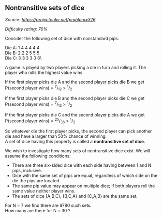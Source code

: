 Nontransitive sets of dice
--------------------------

*Source: https://projecteuler.net/problem=376*


*Difficulty rating: 70%*

Consider the following set of dice with nonstandard pips:

Die A: 1 4 4 4 4 4\
 Die B: 2 2 2 5 5 5\
 Die C: 3 3 3 3 3 6\

A game is played by two players picking a die in turn and rolling it.
The player who rolls the highest value wins.

If the first player picks die A and the second player picks die B we
get\
 P(second player wins) = <sup>7</sup>/<sub>12</sub> \> <sup>1</sup>/<sub>2</sub>

If the first player picks die B and the second player picks die C we
get\
 P(second player wins) = <sup>7</sup>/<sub>12</sub> \> <sup>1</sup>/<sub>2</sub>

If the first player picks die C and the second player picks die A we
get\
 P(second player wins) = <sup>25</sup>/<sub>36</sub> \> <sup>1</sup>/<sub>2</sub>

So whatever die the first player picks, the second player can pick
another die and have a larger than 50% chance of winning.\
 A set of dice having this property is called a **nontransitive set of
dice**.

We wish to investigate how many sets of nontransitive dice exist. We
will assume the following conditions:

-   There are three six-sided dice with each side having between 1 and N
    pips, inclusive.
-   Dice with the same set of pips are equal, regardless of which side
    on the die the pips are located.
-   The same pip value may appear on multiple dice; if both players roll
    the same value neither player wins.
-   The sets of dice {A,B,C}, {B,C,A} and {C,A,B} are the same set.

For N = 7 we find there are 9780 such sets.\
 How many are there for N = 30 ?
